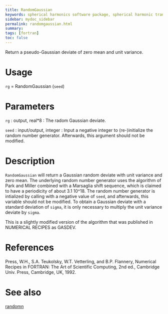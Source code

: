 ```yaml
---
title: RandomGaussian
keywords: spherical harmonics software package, spherical harmonic transform, legendre functions, multitaper spectral analysis, fortran, Python, gravity, magnetic field
sidebar: mydoc_sidebar
permalink: randomgaussian.html
summary:
tags: [fortran]
toc: false
---
```


Return a pseudo-Gaussian deviate of zero mean and unit variance.

# Usage

`rg` = RandomGaussian (`seed`)

# Parameters

`rg` : output, real\*8
:   The radom Gaussian deviate.

`seed` : input/output, integer
:   Input a negative integer to (re-)initialize the random number generator. Afterwards, this argument should not be modified.

# Description

`RandomGaussian` will return a Gaussian random deviate with unit variance and zero mean. The underlying random number generator uses the algorithm of Park and Miller combined with a Marsaglia shift sequence, which is claimed to have a periodicity of about 3.1 10^18. The random number generator is intialized by calling with a negative value of `seed`, and afterwards, this variable should not be modified. To obtain a Gaussian deviate with a standard deviation of `sigma`, it is only necessary to multiply the unit variance deviate by `sigma`.

This is a slightly modified version of the algorithm that was published in NUMERICAL RECIPES as GASDEV.

# References

Press, W.H., S.A. Teukolsky, W.T. Vetterling, and B.P. Flannery, Numerical Recipes in FORTRAN: The Art of Scientific Computing, 2nd ed., Cambridge Univ. Press, Cambridge, UK, 1992. 

# See also

[randomn](randomn.html)
